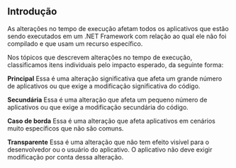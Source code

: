 ## <a name="introduction"></a>Introdução
As alterações no tempo de execução afetam todos os aplicativos que estão sendo executados em um .NET Framework com relação ao qual ele não foi compilado e que usam um recurso específico.

Nos tópicos que descrevem alterações no tempo de execução, classificamos itens individuais pelo impacto esperado, da seguinte forma:

**Principal** Essa é uma alteração significativa que afeta um grande número de aplicativos ou que exige a modificação significativa do código.

**Secundária** Essa é uma alteração que afeta um pequeno número de aplicativos ou que exige a modificação secundária do código.

**Caso de borda** Essa é uma alteração que afeta aplicativos em cenários muito específicos que não são comuns.

**Transparente** Essa é uma alteração que não tem efeito visível para o desenvolvedor ou o usuário do aplicativo. O aplicativo não deve exigir modificação por conta dessa alteração.
